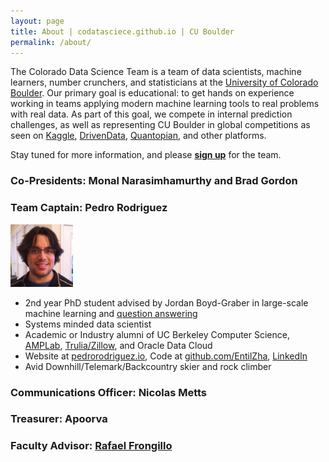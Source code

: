 ```yaml
---
layout: page
title: About | codatasciece.github.io | CU Boulder
permalink: /about/
---
```


The Colorado Data Science Team is a team of data scientists, machine learners, number crunchers, and statisticians at the [University of Colorado Boulder](http://www.colorado.edu/).  Our primary goal is educational: to get hands on experience working in teams applying modern machine learning tools to real problems with real data.  As part of this goal, we compete in internal prediction challenges, as well as representing CU Boulder in global competitions as seen on [Kaggle](http://www.kaggle.com), [DrivenData](http://www.drivendata.org/), [Quantopian](http://www.quantopian.com/), and other platforms.

Stay tuned for more information, and please **[sign up](https://goo.gl/forms/7VrM8xuJEYxKUYeB3)** for the team.


### Co-Presidents: Monal Narasimhamurthy and Brad Gordon

### Team Captain: Pedro Rodriguez

<div>
<div class="pull-left">
<img alt="Pedro Rodriguez" src="/images/pedro.jpg" style="height:100px;width:100px">
</div>
<div class="pull-left">
<ul>

<li>2nd year PhD student advised by Jordan Boyd-Graber in large-scale machine learning and <a href="http://www.umiacs.umd.edu/~jbg/projects/IIS-1320538.html" target="_blank">question answering</a></li>
<li>Systems minded data scientist</li>
<li>Academic or Industry alumni of UC Berkeley Computer Science, <a href="http://amplab.cs.berkeley.edu" target="_blank">AMPLab</a>, <a href="http://trulia.com" target="_blank">Trulia/Zillow</a>, and Oracle Data Cloud</li>
<li>Website at <a href="https://pedrorodriguez.io" target="_blank">pedrorodriguez.io</a>, Code at <a href="https://github.com/EntilZha" target="_blank">github.com/EntilZha</a>, <a href="https://www.linkedin.com/in/pedrorodriguezscience" target="_blank">LinkedIn</a></li>
<li>Avid Downhill/Telemark/Backcountry skier and rock climber</li>

</ul>

</div>
<div class="clearfix"></div>
</div>


### Communications Officer: Nicolas Metts

### Treasurer: Apoorva

### Faculty Advisor: [Rafael Frongillo](http://www.cs.colorado.edu/~raf/)

